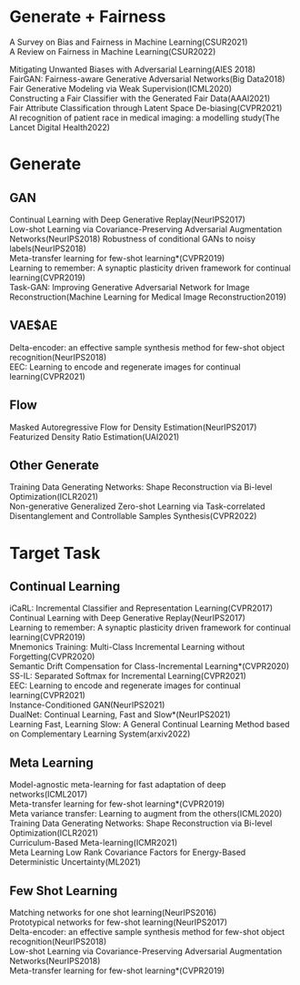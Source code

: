 # Generate + Fairness
A Survey on Bias and Fairness in Machine Learning(CSUR2021)<br>
A Review on Fairness in Machine Learning(CSUR2022)<br>

Mitigating Unwanted Biases with Adversarial Learning(AIES 2018)<br>
FairGAN: Fairness-aware Generative Adversarial Networks(Big Data2018)<br>
Fair Generative Modeling via Weak Supervision(ICML2020)<br>
Constructing a Fair Classifier with the Generated Fair Data(AAAI2021)<br>
Fair Attribute Classification through Latent Space De-biasing(CVPR2021)<br>
AI recognition of patient race in medical imaging: a modelling study(The Lancet Digital Health2022)<br>


# Generate

## GAN
Continual Learning with Deep Generative Replay(NeurIPS2017)<br>
Low-shot Learning via Covariance-Preserving Adversarial Augmentation Networks(NeurIPS2018)
Robustness of conditional GANs to noisy labels(NeurIPS2018)<br>
Meta-transfer learning for few-shot learning*(CVPR2019)<br>
Learning to remember: A synaptic plasticity driven framework for continual learning(CVPR2019)<br>
Task-GAN: Improving Generative Adversarial Network for Image Reconstruction(Machine Learning for Medical Image Reconstruction2019)<br>

## VAE$AE
Delta-encoder: an effective sample synthesis method for few-shot object recognition(NeurIPS2018)<br>
EEC: Learning to encode and regenerate images for continual learning(CVPR2021)<br>

## Flow
Masked Autoregressive Flow for Density Estimation(NeurIPS2017)<br>
Featurized Density Ratio Estimation(UAI2021)<br>

## Other Generate
Training Data Generating Networks: Shape Reconstruction via Bi-level Optimization(ICLR2021)<br>
Non-generative Generalized Zero-shot Learning via Task-correlated Disentanglement and Controllable Samples Synthesis(CVPR2022)<br>



# Target Task

## Continual Learning
iCaRL: Incremental Classifier and Representation Learning(CVPR2017)<br>
Continual Learning with Deep Generative Replay(NeurIPS2017)<br>
Learning to remember: A synaptic plasticity driven framework for continual learning(CVPR2019)<br>
Mnemonics Training: Multi-Class Incremental Learning without Forgetting(CVPR2020)<br>
Semantic Drift Compensation for Class-Incremental Learning*(CVPR2020)<br>
SS-IL: Separated Softmax for Incremental Learning(CVPR2021)<br>
EEC: Learning to encode and regenerate images for continual learning(CVPR2021)<br>
Instance-Conditioned GAN(NeurIPS2021)<br>
DualNet: Continual Learning, Fast and Slow*(NeurIPS2021)<br>
Learning Fast, Learning Slow: A General Continual Learning Method based on Complementary Learning System(arxiv2022)<br>


## Meta Learning
Model-agnostic meta-learning for fast adaptation of deep networks(ICML2017)<br>
Meta-transfer learning for few-shot learning*(CVPR2019)<br>
Meta variance transfer: Learning to augment from the others(ICML2020)<br>
Training Data Generating Networks: Shape Reconstruction via Bi-level Optimization(ICLR2021)<br>
Curriculum-Based Meta-learning(ICMR2021)<br>
Meta Learning Low Rank Covariance Factors for Energy-Based Deterministic Uncertainty(ML2021)<br>

## Few Shot Learning
Matching networks for one shot learning(NeurIPS2016)<br>
Prototypical networks for few-shot learning(NeurIPS2017)<br>
Delta-encoder: an effective sample synthesis method for few-shot object recognition(NeurIPS2018)<br>
Low-shot Learning via Covariance-Preserving Adversarial Augmentation Networks(NeurIPS2018)<br>
Meta-transfer learning for few-shot learning*(CVPR2019)<br>
